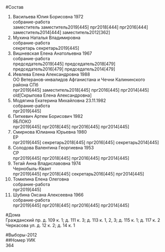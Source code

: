 #Состав  
1. Васильева Юлия Борисовна 1972  
    собрание-работа  
    заместитель заместитель2019[445] прг2018[444] прг2016[444] заместитель2014[444] заместитель2012[362]  
2. Мухина Наталья Владимировна  
    собрание-работа  
    секретарь секретарь2019[445]  
3. Вишневская Елена Анатольевна 1967  
    собрание-работа  
    председатель2019[445] председатель2018[479] председатель2016[479] председатель2014[479]  
4. Иевлева Елена Александровна 1988  
    ОО Ветеранов-инвалидов Афганистана и Чечни Калининского района СПб  
    прг2019[445] заместитель2018[445] прг2016[445] прг2014[445] old[Скрыпова Елена Александровна]  
5. Модягина Екатерина Михайловна 23.11.1982  
    собрание-работа  
    прг2019[445]  
6. Питкевич Артем Борисович 1982  
    ЯБЛОКО  
    прг2019[445] прг2018[445] прг2016[445] прг2014[445]  
7. Смирнова Юлианна Юрьевна 1980  
    ЕР  
    прг2019[445] секретарь2018[445] прг2016[445] секретарь2014[445]  
8. Солодова Валентина Георгиевна 1953  
    СР  
    прг2019[445] прг2018[445] прг2016[445] прг2014[445]  
9. Тегай Анна Владиславовна 1974  
    Чернобыль-Квант  
    прг2019[445] прг2018[445] секретарь2016[445] прг2014[445]  
10. Томилина Елена Олеговна  
    собрание-работа  
    прг2019[445]  
11. Шубина Оксана Алексеевна 1966  
    собрание-работа  
    прг2019[445] прг2018[445] прг2016[445] прг2014[445]  
  
#Дома  
Гражданский пр. д. 109 к. 1; д. 111 к. 3; д. 113 к. 1, 2, 3; д. 115 к. 1; д. 117 к. 2 Черкасова ул. д. 12 к. 2; д. 14 к. 1  
  
#Выборы-2012  
##Номер УИК  
364  
